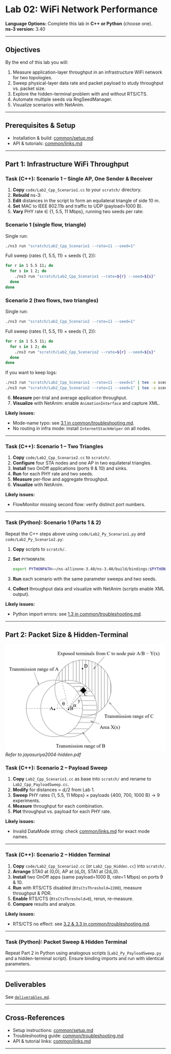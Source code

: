 # Lab 02: WiFi Network Performance

**Language Options:** Complete this lab in **C++ or Python** (choose one).  
**ns-3 version:** 3.40

---

## Objectives

By the end of this lab you will:

1. Measure application-layer throughput in an infrastructure WiFi network for two topologies.  
2. Sweep physical-layer data rate and packet payload to study throughput vs. packet size.  
3. Explore the hidden-terminal problem with and without RTS/CTS.  
4. Automate multiple seeds via RngSeedManager.  
5. Visualize scenarios with NetAnim.  

---

## Prerequisites & Setup

- Installation & build: [common/setup.md](../common/setup.md)  
- API & tutorials: [common/links.md](../common/links.md)

---

## Part 1: Infrastructure WiFi Throughput

### Task (C++): Scenario 1 – Single AP, One Sender & Receiver

1. **Copy** `code/Lab2_Cpp_Scenario1.cc` to your `scratch/` directory.  
2. **Rebuild** ns-3:
3. **Edit** distances in the script to form an equilateral triangle of side 10 m.
4. **Set** MAC to IEEE 802.11b and traffic to UDP (payload=1000 B).
5. **Vary** PHY rate ∈ {1, 5.5, 11 Mbps}, running two seeds per rate:

### Scenario 1 (single flow, triangle)

Single run:

```bash
./ns3 run "scratch/Lab2_Cpp_Scenario1 --rate=11 --seed=1"
```

Full sweep (rates {1, 5.5, 11} × seeds {1, 2}):

```bash
for r in 1 5.5 11; do
  for s in 1 2; do
    ./ns3 run "scratch/Lab2_Cpp_Scenario1 --rate=${r} --seed=${s}"
  done
done
```

### Scenario 2 (two flows, two triangles)

Single run:

```bash
./ns3 run "scratch/Lab2_Cpp_Scenario2 --rate=11 --seed=1"
```

Full sweep (rates {1, 5.5, 11} × seeds {1, 2}):

```bash
for r in 1 5.5 11; do
  for s in 1 2; do
    ./ns3 run "scratch/Lab2_Cpp_Scenario2 --rate=${r} --seed=${s}"
  done
done
```

If you want to keep logs:

```bash
./ns3 run "scratch/Lab2_Cpp_Scenario1 --rate=11 --seed=1" | tee -a scenario1_runs.txt
./ns3 run "scratch/Lab2_Cpp_Scenario2 --rate=11 --seed=1" | tee -a scenario2_runs.txt
```


6. **Measure** per-trial and average application throughput.
7. **Visualize** with NetAnim: enable `AnimationInterface` and capture XML.

**Likely issues:**

* Mode-name typo: see [3.1 in common/troubleshooting.md](../common/troubleshooting.md#31-mode-name-typo).
* No routing in infra mode: install `InternetStackHelper` on all nodes.

---

### Task (C++): Scenario 1 – Two Triangles

1. **Copy** `code/Lab2_Cpp_Scenario2.cc` to `scratch/`.
2. **Configure** four STA nodes and one AP in two equilateral triangles.
3. **Install** two OnOff applications (ports 9 & 10) and sinks.
4. **Run** for each PHY rate and two seeds.
5. **Measure** per-flow and aggregate throughput.
6. **Visualize** with NetAnim.

**Likely issues:**

* FlowMonitor missing second flow: verify distinct port numbers.

---

### Task (Python): Scenario 1 (Parts 1 & 2)

Repeat the C++ steps above using `code/Lab2_Py_Scenario1.py` and `code/Lab2_Py_Scenario2.py`:

1. **Copy** scripts to `scratch/`.
2. **Set** `PYTHONPATH`:

   ```bash
   export PYTHONPATH=~/ns-allinone-3.40/ns-3.40/build/bindings:$PYTHONPATH
   ```
3. **Run** each scenario with the same parameter sweeps and two seeds.
4. **Collect** throughput data and visualize with NetAnim (scripts enable XML output).

**Likely issues:**

* Python import errors: see [1.3 in common/troubleshooting.md](../common/troubleshooting.md#13-importerror-no-module-named-nscore).

---

## Part 2: Packet Size & Hidden-Terminal

![Two-Ray Ground Reflection Model](/common/images/hiddenTerminalScenario.png)  
*Refer to jayasuriya2004-hidden.pdf*

### Task (C++): Scenario 2 – Payload Sweep

1. **Copy** `Lab2_Cpp_Scenario1.cc` as base into `scratch/` and rename to `Lab2_Cpp_PayloadSweep.cc`.
2. **Modify** for distances = *dᵢ*/2 from Lab 1.
3. **Sweep** PHY rates {1, 5.5, 11 Mbps} × payloads {400, 700, 1000 B} → 9 experiments.
4. **Measure** throughput for each combination.
5. **Plot** throughput vs. payload for each PHY rate.

**Likely issues:**

* Invalid DataMode string: check [common/links.md](../common/links.md) for exact mode names.

---

### Task (C++): Scenario 2 – Hidden Terminal

1. **Copy** `code/Lab2_Cpp_Scenario2.cc` (or `Lab2_Cpp_Hidden.cc`) into `scratch/`.
2. **Arrange** STA0 at (0,0), AP at (dᵢ,0), STA1 at (2dᵢ,0).
3. **Install** two OnOff apps (same payload=1000 B, rate=1 Mbps) on ports 9 & 10.
4. **Run** with RTS/CTS disabled (`RtsCtsThreshold=2200`), measure throughput & PDR.
5. **Enable** RTS/CTS (`RtsCtsThreshold=0`), rerun, re-measure.
6. **Compare** results and analyze.

**Likely issues:**

* RTS/CTS no effect: see [3.2 & 3.3 in common/troubleshooting.md](../common/troubleshooting.md#32-rtscts-has-no-effect).

---

### Task (Python): Packet Sweep & Hidden Terminal

Repeat Part 2 in Python using analogous scripts (`Lab2_Py_PayloadSweep.py` and a hidden-terminal script). Ensure binding imports and run with identical parameters.

---

## Deliverables

See [`deliverables.md`](deliverables.md).

---

## Cross-References

* Setup instructions: [common/setup.md](../common/setup.md)
* Troubleshooting guide: [common/troubleshooting.md](../common/troubleshooting.md)
* API & tutorial links: [common/links.md](../common/links.md)

---
